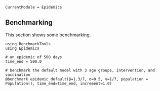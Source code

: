 ```@meta
CurrentModule = Epidemics
```

## Benchmarking

This section shows some benchmarking.

```@example
using BenchmarkTools
using Epidemics

# an epidemic of 500 days
time_end = 500.0

# benchmark the default model with 3 age groups, intervention, and vaccination
@benchmark epidemic_default(β=1.3/7, σ=0.5, γ=1/7, population = Population(), time_end=time_end, increment=1.0)
```
